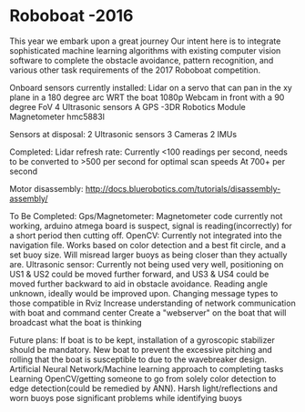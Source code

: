 # Roboboat -2016
This year we embark upon a great journey
Our intent here is to integrate sophisticated machine learning algorithms with existing computer vision software to complete the obstacle avoidance, pattern recognition, and various other task requirements of the 2017 Roboboat competition.

Onboard sensors currently installed:
Lidar on a servo that can pan in the xy plane in a 180 degree arc WRT the boat
1080p Webcam in front with a 90 degree FoV
4 Ultrasonic sensors
A GPS -3DR Robotics Module
Magnetometer hmc5883l

Sensors at disposal:
2 Ultrasonic sensors
3 Cameras
2 IMUs

Completed:
Lidar refresh rate: Currently <100 readings per second, needs to be converted to >500 per second for optimal scan speeds
At 700+ per second

Motor disassembly:
http://docs.bluerobotics.com/tutorials/disassembly-assembly/

To Be Completed:
Gps/Magnetometer: Magnetometer code currently not working, arduino atmega board is suspect, signal is reading(incorrectly) for a short period then cutting off.
OpenCV: Currently not integrated into the navigation file. Works based on color detection and a best fit circle, and a set buoy size. Will misread larger buoys as being closer than they actually are.
Ultrasonic sensor: Currently not being used very well, positioning on US1 & US2 could be moved further forward, and US3 & US4 could be moved further backward to aid in obstacle avoidance. Reading angle unknown, ideally would be improved upon.
Changing message types to those compatible in Rviz
Increase understanding of network communication with boat and command center
Create a "webserver" on the boat that will broadcast what the boat is thinking


Future plans:
If boat is to be kept, installation of a gyroscopic stabilizer should be mandatory.
New boat to prevent the excessive pitching and rolling that the boat is susceptible to due to the wavebreaker design.
Artificial Neural Network/Machine learning approach to completing tasks
Learning OpenCV/getting someone to go from solely color detection to edge detection(could be remedied by ANN). Harsh light/reflections and worn buoys pose significant problems while identifying buoys
